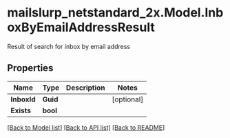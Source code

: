 # mailslurp_netstandard_2x.Model.InboxByEmailAddressResult
Result of search for inbox by email address

## Properties

Name | Type | Description | Notes
------------ | ------------- | ------------- | -------------
**InboxId** | **Guid** |  | [optional] 
**Exists** | **bool** |  | 

[[Back to Model list]](../README#documentation-for-models) [[Back to API list]](../README#documentation-for-api-endpoints) [[Back to README]](../README)

